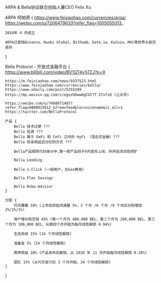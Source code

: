 ARPA & Bella协议联合创始人兼CEO Felix Xu

ARPA 阿帕奇 {
    https://www.feixiaohao.com/currencies/arpa/
    https://weibo.com/u/7206479633?refer_flag=1005055013_   

    2018年 4 月成立

    ARPA已登陆Binance、Huobi Global、Bithumb、Gate.io、KuCoin、MXC等世界头部交易所
}

Bella Protocol - 开放式金融平台 {
    https://www.bilibili.com/video/BV1QT4y1j7ZJ?p=9

    https://m.feixiaohao.com/news/9337523.html
    https://www.feixiaohao.com/currencies/bella/
    https://www.odaily.com/post/5155249
    https://mp.weixin.qq.com/s/ogszhDwwHgCUlTT-ITxfsQ (公众号)

    https://weibo.com/u/7488071487?refer_flag=0000015012_&from=feed&loc=nickname&is_all=1
    https://twitter.com/BellaProtocol

    产品 {
        Bella 技术过硬 ???
        Bella 低调 ???
        Bella 属于 DeFi 和 CeFi 之间的 HyFi （混合式金融）???
        Bella 将采用延迟分红的方式 ???

        Bella产品矩阵代码审计中,第一款产品将于9月底将上线，并开启流动性挖矿

        Bella Lending

        Bella 1-Click (一般用户，无Gas费用)

        Bella Flex Savings

        Bella Robo-Advisor
    }

    分配 {
        代币募集 10% (上市后初始流通量 5%，3 个月 /6 个月 /9 个月后分别增加 2%/2%/1%)
        
        用户增长和空投 45% (第一个月为 400,000 BEL，第二个月为 200,000 BEL，第三个月为 100,000 BEL，从第四个月开始为每月线性解锁 0.94%)

        生态系统 15% (24 个月线性解锁)

        准备金 5% (24 个月线性解锁)

        质押奖励 10% (产品发布后解锁，从 2020 年 11 月开始每月线性解锁 0.28%)

        团队 15% (从代币发行后 3 个月开始，24 个月线性解锁)
    }
}
